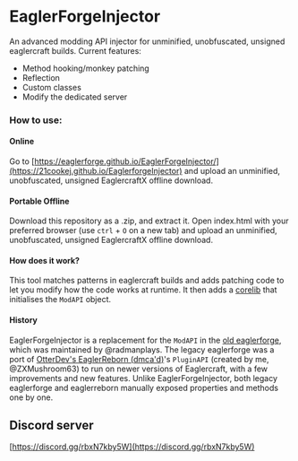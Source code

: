 # EaglerForgeInjector
An advanced modding API injector for unminified, unobfuscated, unsigned eaglercraft builds.
Current features:
- Method hooking/monkey patching
- Reflection
- Custom classes
- Modify the dedicated server

### How to use:
#### Online
Go to [https://eaglerforge.github.io/EaglerForgeInjector/](https://21cookej.github.io/EaglerforgeInjector) and upload an unminified, unobfuscated, unsigned EaglercraftX offline download.

#### Portable Offline
Download this repository as a .zip, and extract it. Open index.html with your preferred browser (use `ctrl` + `O` on a new tab) and upload an unminified, unobfuscated, unsigned EaglercraftX offline download.

#### How does it work?
This tool matches patterns in eaglercraft builds and adds patching code to let you modify how the code works at runtime. It then adds a [corelib](./postinit.js) that initialises the `ModAPI` object.

#### History
EaglerForgeInjector is a replacement for the `ModAPI` in the [old eaglerforge](https://github.com/EaglerForge/EaglerForge-old), which was maintained by @radmanplays. The legacy eaglerforge was a port of [OtterDev's EaglerReborn (dmca'd)](https://github.com/EaglerReborn/reborn)'s `PluginAPI` (created by me, @ZXMushroom63) to run on newer versions of Eaglercraft, with a few improvements and new features. Unlike EaglerForgeInjector, both legacy eaglerforge and eaglerreborn manually exposed properties and methods one by one.

## Discord server
[https://discord.gg/rbxN7kby5W](https://discord.gg/rbxN7kby5W)
